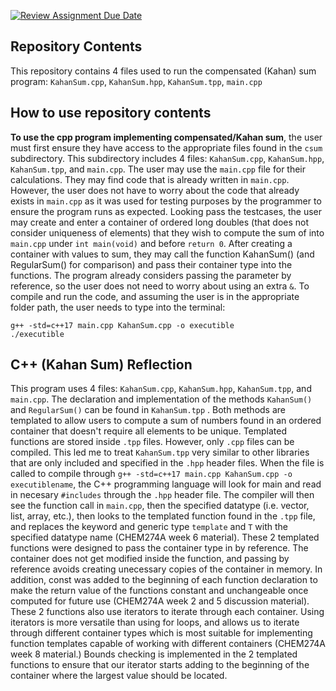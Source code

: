 [![Review Assignment Due Date](https://classroom.github.com/assets/deadline-readme-button-22041afd0340ce965d47ae6ef1cefeee28c7c493a6346c4f15d667ab976d596c.svg)](https://classroom.github.com/a/1osHQelb)

## Repository Contents
This repository contains 4 files used to run the compensated (Kahan) sum program: 
`KahanSum.cpp`, `KahanSum.hpp`, `KahanSum.tpp`, `main.cpp`


## How to use repository contents
<b>To use the cpp program implementing compensated/Kahan sum</b>, the user must first ensure they have access to the appropriate files found in the `csum` subdirectory. This subdirectory includes 4 files: `KahanSum.cpp`, `KahanSum.hpp`, `KahanSum.tpp`, and `main.cpp`. The user may use the `main.cpp` file for their calculations. They may find code that is already written in `main.cpp`. However, the user does not have to worry about the code that already exists in `main.cpp` as it was used for testing purposes by the programmer to ensure the program runs as expected. Looking pass the testcases, the user may create and enter a container of ordered long doubles (that does not consider uniqueness of elements) that they wish to compute the sum of into `main.cpp` under `int main(void)` and before `return 0`. After creating a container with values to sum, they may call the function KahanSum() (and RegularSum() for comparison) and pass their container type into the functions. The program already considers passing the parameter by reference, so the user does not need to worry about using an extra `&`. To compile and run the code, and assuming the user is in the appropriate folder path, the user needs to type into the terminal: 
```
g++ -std=c++17 main.cpp KahanSum.cpp -o executible
./executible
```


## C++ (Kahan Sum) Reflection
This program uses 4 files: `KahanSum.cpp`, `KahanSum.hpp`, `KahanSum.tpp`, and `main.cpp`.
The declaration and implementation of the methods `KahanSum()` and `RegularSum()` can be found in `KahanSum.tpp` . Both methods are templated to allow users to compute a sum of numbers found in an ordered container that doesn't require all elements to be unique. Templated functions are stored inside `.tpp` files. However, only `.cpp` files can be compiled. This led me to treat `KahanSum.tpp` very similar to other libraries that are only included and specified in the `.hpp` header files. When the file is called to compile through `g++ -std=c++17 main.cpp KahanSum.cpp -o executiblename`, the C++ programming language will look for main and read in necesary `#includes` through the `.hpp` header file. The compiler will then see the function call in `main.cpp`, then the specified datatype (i.e. vector, list, array, etc.), then looks to the templated function found in the `.tpp` file, and replaces the keyword and generic type `template` and `T` with the specified datatype name (CHEM274A week 6 material). These 2 templated functions were designed to pass the container type in by reference. The container does not get modified inside the function, and passing by reference avoids creating unecessary copies of the container in memory. In addition, const was added to the beginning of each function declaration to make the return value of the functions constant and unchangeable once computed for future use (CHEM274A week 2 and 5 discussion material). These 2 functions also use iterators to iterate through each container. Using iterators is more versatile than using for loops, and allows us to iterate through different container types which is most suitable for implementing function templates capable of working with different containers (CHEM274A week 8 material.) Bounds checking is implemented in the 2 templated functions to ensure that our iterator starts adding to the beginning of the container where the largest value should be located.
